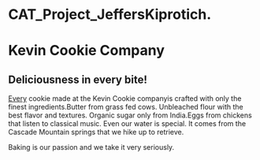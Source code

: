 # CAT_Project_JeffersKiprotich.

<h1>Kevin Cookie Company</h1>
<section>
         <h2>Deliciousness in every bite!</h2>
         <p><u>Every</u> cookie made at the Kevin Cookie companyis crafted with only the finest ingredients.Butter from grass fed cows. Unbleached flour with the best flavor and textures. Organic sugar only from India.Eggs from chickens that listen to classical music. Even our water is special. It comes from the Cascade Mountain springs that we hike up to retrieve.</p> 
         <p>Baking is our passion and we take it very seriously.</p>
 </section>
 
 
